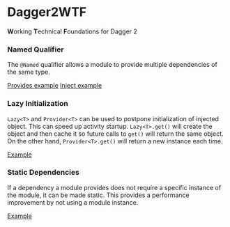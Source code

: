 # Dagger2WTF

<b>W</b>orking <b>T</b>echnical <b>F</b>oundations for Dagger 2


### Named Qualifier

The `@Named` qualifier allows a module to provide multiple dependencies
of the same type.

[Provides example](/app/src/main/java/ca/benwu/dagger2wtf/home/HomeModule.java#L25)
[Inject example](/app/src/main/java/ca/benwu/dagger2wtf/home/HomeActivity.java#L30)

### Lazy Initialization

`Lazy<T>` and `Provider<T>` can be used to postpone initialization of injected object.
This can speed up activity startup.  `Lazy<T>.get()` will create the
 object and then cache it so future calls to `get()` will return the
 same object.  On the other hand, `Provider<T>.get()` will return a new
 instance each time.

[Example](/app/src/main/java/ca/benwu/dagger2wtf/home/HomeActivity.java#L30)

### Static Dependencies

If a dependency a module provides does not require a specific instance
of the module, it can be made static.  This provides a performance
improvement by not using a module instance.

[Example](/app/src/main/java/ca/benwu/dagger2wtf/home/HomeModule.java#L28)
